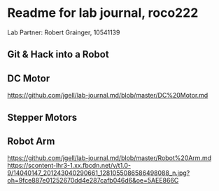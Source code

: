 # Readme for lab journal, roco222

Lab Partner: Robert Grainger, 10541139

## Git & Hack into a Robot
## DC Motor
https://github.com/jgell/lab-journal.md/blob/master/DC%20Motor.md
## Stepper Motors
## Robot Arm
https://github.com/jgell/lab-journal.md/blob/master/Robot%20Arm.md
https://scontent-lhr3-1.xx.fbcdn.net/v/t1.0-9/14040147_201243040290661_1281055086586498088_n.jpg?oh=9fce887e01252670dd4e287cafb046d6&oe=5AEE866C
